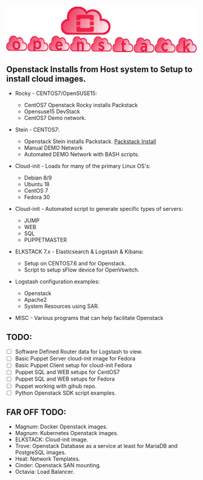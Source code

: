 
![openstack Installs](./gh_img/openstack_installs.png)


## Openstack Installs from Host system to Setup to install cloud images. 

* Rocky - CENTOS7/OpenSUSE15:
  * CentOS7 Openstack Rocky installs Packstack
  * Opensuse15 DevStack
  * CentOS7 Demo network.

* Stein - CENTOS7:
  * Openstack Stein installs Packstack. [Packstack Install](https://github.com/icarusfactor/openstack-Installs/blob/master/stein/PackStack-Stein-AllInOne-CentOS7.6.md)  
  * Manual DEMO Network 
  * Automated DEMO Network with BASH scripts.

* Cloud-init - Loads for many of the primary Linux OS's:
  * Debian 8/9
  * Ubuntu 18
  * CentOS 7
  * Fedora 30
* Cloud-init - Automated script to generate specific types of servers:
  * JUMP
  * WEB
  * SQL
  * PUPPETMASTER

* ELKSTACK 7.x - Elasticsearch & Logstash & Kibana:
  * Setup on CENTOS7.6 and for Openstack. 
  * Script to setup sFlow device for OpenVswitch.
* Logstash configuration examples:
    * Openstack 
    * Apache2
    * System Resources using SAR.   

* MISC - Various programs that can help facilitate Openstack


## TODO:

 - [ ] Software Defined Router data for Logstash to view. 
 - [ ] Basic Puppet Server cloud-init image for Fedora 
 - [ ] Basic Puppet Client setup for cloud-init Fedora 
 - [ ] Puppet SQL and WEB setups for CentOS7 
 - [ ] Puppet SQL and WEB setups for Fedora 
 - [ ] Puppet working with gihub repo. 
 - [ ] Python Openstack SDK script examples.

## FAR OFF TODO:
  * Magnum:   Docker Openstack images.
  * Magnum:   Kubernetes Openstack images.
  * ELKSTACK: Cloud-init image.
  * Trove:    Openstack Database as a service at least for MariaDB and PostgreSQL images.
  * Heat:     Network Templates.
  * Cinder:   Openstack SAN mounting.
  * Octavia:  Load Balancer. 

   
   

